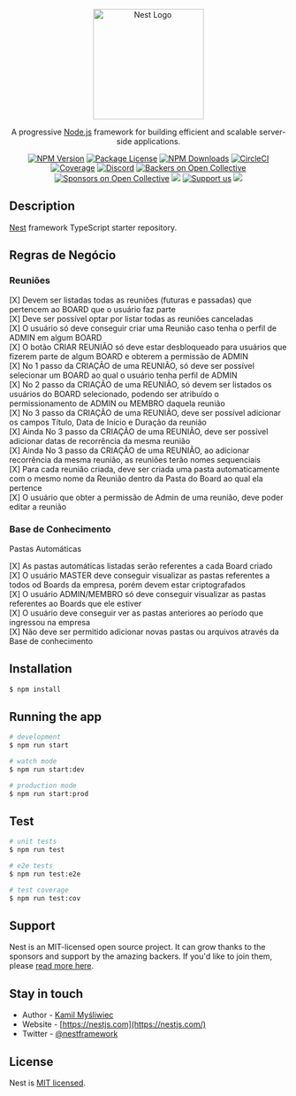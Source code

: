 <p align="center">
  <a href="http://nestjs.com/" target="blank"><img src="https://nestjs.com/img/logo-small.svg" width="200" alt="Nest Logo" /></a>
</p>

[circleci-image]: https://img.shields.io/circleci/build/github/nestjs/nest/master?token=abc123def456
[circleci-url]: https://circleci.com/gh/nestjs/nest

  <p align="center">A progressive <a href="http://nodejs.org" target="_blank">Node.js</a> framework for building efficient and scalable server-side applications.</p>
    <p align="center">
<a href="https://www.npmjs.com/~nestjscore" target="_blank"><img src="https://img.shields.io/npm/v/@nestjs/core.svg" alt="NPM Version" /></a>
<a href="https://www.npmjs.com/~nestjscore" target="_blank"><img src="https://img.shields.io/npm/l/@nestjs/core.svg" alt="Package License" /></a>
<a href="https://www.npmjs.com/~nestjscore" target="_blank"><img src="https://img.shields.io/npm/dm/@nestjs/common.svg" alt="NPM Downloads" /></a>
<a href="https://circleci.com/gh/nestjs/nest" target="_blank"><img src="https://img.shields.io/circleci/build/github/nestjs/nest/master" alt="CircleCI" /></a>
<a href="https://coveralls.io/github/nestjs/nest?branch=master" target="_blank"><img src="https://coveralls.io/repos/github/nestjs/nest/badge.svg?branch=master#9" alt="Coverage" /></a>
<a href="https://discord.gg/G7Qnnhy" target="_blank"><img src="https://img.shields.io/badge/discord-online-brightgreen.svg" alt="Discord"/></a>
<a href="https://opencollective.com/nest#backer" target="_blank"><img src="https://opencollective.com/nest/backers/badge.svg" alt="Backers on Open Collective" /></a>
<a href="https://opencollective.com/nest#sponsor" target="_blank"><img src="https://opencollective.com/nest/sponsors/badge.svg" alt="Sponsors on Open Collective" /></a>
  <a href="https://paypal.me/kamilmysliwiec" target="_blank"><img src="https://img.shields.io/badge/Donate-PayPal-ff3f59.svg"/></a>
    <a href="https://opencollective.com/nest#sponsor"  target="_blank"><img src="https://img.shields.io/badge/Support%20us-Open%20Collective-41B883.svg" alt="Support us"></a>
  <a href="https://twitter.com/nestframework" target="_blank"><img src="https://img.shields.io/twitter/follow/nestframework.svg?style=social&label=Follow"></a>
</p>
  <!--[![Backers on Open Collective](https://opencollective.com/nest/backers/badge.svg)](https://opencollective.com/nest#backer)
  [![Sponsors on Open Collective](https://opencollective.com/nest/sponsors/badge.svg)](https://opencollective.com/nest#sponsor)-->

## Description

[Nest](https://github.com/nestjs/nest) framework TypeScript starter repository.

## Regras de Negócio

### Reuniões

[X] Devem ser listadas todas as reuniões (futuras e passadas) que pertencem ao BOARD que o usuário faz parte</br>
[X] Deve ser possível optar por listar todas as reuniões canceladas</br>
[X] O usuário só deve conseguir criar uma Reunião caso tenha o perfil de ADMIN em algum BOARD</br>
[X] O botão CRIAR REUNIÃO só deve estar desbloqueado para usuários que fizerem parte de algum BOARD e obterem a permissão de ADMIN</br>
[X] No 1 passo da CRIAÇÃO de uma REUNIÃO, só deve ser possível selecionar um BOARD ao qual o usuário tenha perfil de ADMIN</br>
[X] No 2 passo da CRIAÇÃO de uma REUNIÃO, só devem ser listados os usuários do BOARD selecionado, podendo ser atribuído o permissionamento de ADMIN ou MEMBRO daquela reunião</br>
[X] No 3 passo da CRIAÇÃO de uma REUNIÃO, deve ser possível adicionar os campos Título, Data de Início e Duração da reunião</br>
[X] Ainda No 3 passo da CRIAÇÃO de uma REUNIÃO, deve ser possível adicionar datas de recorrência da mesma reunião</br>
[X] Ainda No 3 passo da CRIAÇÃO de uma REUNIÃO, ao adicionar recorrência da mesma reunião, as reuniões terão nomes sequenciais</br>
[X] Para cada reunião criada, deve ser criada uma pasta automaticamente com o mesmo nome da Reunião dentro da Pasta do Board ao qual ela pertence</br>
[X] O usuário que obter a permissão de Admin de uma reunião, deve poder editar a reunião</br>

### Base de Conhecimento

Pastas Automáticas

[X] As pastas automáticas listadas serão referentes a cada Board criado</br>
[X] O usuário MASTER deve conseguir visualizar as pastas referentes a todos od Boards da empresa, porém devem estar criptografados</br>
[X] O usuário ADMIN/MEMBRO só deve conseguir visualizar as pastas referentes ao Boards que ele estiver</br>
[X] O usuário deve conseguir ver as pastas anteriores ao período que ingressou na empresa</br>
[X] Não deve ser permitido adicionar novas pastas ou arquivos através da Base de conhecimento

## Installation

```bash
$ npm install
```

## Running the app

```bash
# development
$ npm run start

# watch mode
$ npm run start:dev

# production mode
$ npm run start:prod
```

## Test

```bash
# unit tests
$ npm run test

# e2e tests
$ npm run test:e2e

# test coverage
$ npm run test:cov
```

## Support

Nest is an MIT-licensed open source project. It can grow thanks to the sponsors and support by the amazing backers. If you'd like to join them, please [read more here](https://docs.nestjs.com/support).

## Stay in touch

- Author - [Kamil Myśliwiec](https://kamilmysliwiec.com)
- Website - [https://nestjs.com](https://nestjs.com/)
- Twitter - [@nestframework](https://twitter.com/nestframework)

## License

Nest is [MIT licensed](LICENSE).
